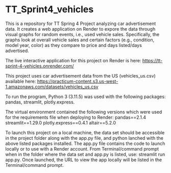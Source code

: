 # TT_Sprint4_vehicles
This is a repository for TT Spring 4 Project analyzing car advertisement data. It creates a web application on Render to expore the data through visual graphs for random events, i.e., used vehicle sales. Specifically, the graphs look at overall vehicle sales and certain factors (e.g., condition, model year, color) as they compare to price and days listed/days advertised.

The live interactive application for this project on Render is here:
https://tt-sprint-4-vehicles.onrender.com/

This project uses car advertisement data from the US (vehicles_us.csv) available here: https://practicum-content.s3.us-west-1.amazonaws.com/datasets/vehicles_us.csv

To run the program, Python 3 (3.11.5) was used with the following packages: pandas, streamlit, plotly.express.

The virtual environment contained the following versions which were used for the requirements file when deploying to Render:
pandas==2.1.4
streamlit==1.29.0
plotly.express==0.4.1
altair==5.2.0

To launch this project on a local machine, the data set should be accessible in the project folder along with the app.py file, and python lanched with the above listed packages installed. The app.py file contains the code to launch locally or to use with a Render account. From Terminal/command prompt when in the folder where the data set and app.py is listed, use: streamlit run app.py. Once launched, the URL to view the app locally will be listed in the Terminal/command prompt.
